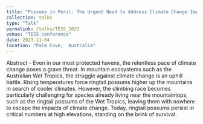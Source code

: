 ```yaml
---
title: "Possums in Peril: The Urgent Need to Address Climate Change Impacts on Tropical Montane Species"
collection: talks
type: "Talk"
permalink: /talks/TESS_2023
venue: "TESS conference"
date: 2023-11-04
location: "Palm Cove,  Australia"
---
```


Abstract - Even in our most protected havens, the relentless pace of climate change poses a grave threat. In mountain ecosystems such as the Australian Wet Tropics, the struggle against climate change is an uphill battle. Rising temperatures force ringtail possums higher up the mountains in search of cooler climates. However, the climbing race becomes particularly challenging for species already living near the mountaintops, such as the ringtail possums of the Wet Tropics, leaving them with nowhere to escape the impacts of climate change. Today, ringtail possums persist in critical numbers at high elevations, standing on the brink of survival.

